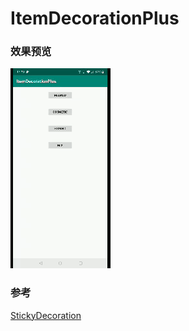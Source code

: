 # ItemDecorationPlus

### 效果预览

<img src="https://github.com/downtail/ItemDecorationPlus/blob/branch_dev/screenshots/masked.gif" alt="image"/>


### 参考

[StickyDecoration](https://github.com/Gavin-ZYX/StickyDecoration)
